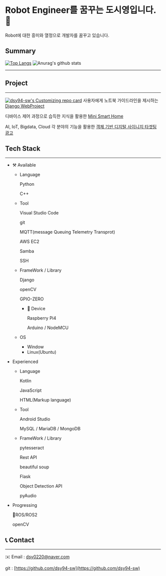 # Robot Engineer를 꿈꾸는 도시영입니다.👋

Robot에 대한 흥미와 열정으로 개발자를 꿈꾸고 있습니다. 



## Summary

 [![Top Langs](https://github-readme-stats.vercel.app/api/top-langs/?username=dsy94-sw&layout=compact)](https://github.com/anuraghazra/github-readme-stats)
 ![Anurag's github stats](https://github-readme-stats.vercel.app/api?username=dsy94-sw&show_icons=true)
 
---

## Project

---
[![dsy94-sw's Customizing repo card](https://github-readme-stats.vercel.app/api/username=dsy94-sw?customizing_repo_card=https://github.com/JFusionProject/IoT_code)](https://github.com/anuraghazra/github-readme-stats)
사용자에게 노트북  가이드라인을 제시하는 [Django WebProject](https://github.com/dsy94-sw/web_proj.git)

디바이스 제어 과정으로 습득한 지식을 활용한 [Mini Smart Home](https://github.com/hyeonghak96/iot-project.git)

AI, IoT, Bigdata, Cloud 각 분야의 기능을 활용한 [객체 기반 디지털 사이니지 타겟팅 광고](https://github.com/JFusionProject/IoT_code)

## Tech Stack

---

- ⚒️ Available
    - Language

        Python

        C++

    - Tool

        Visual Studio Code

        git

        MQTT(message Queuing Telemetry Transprot)

        AWS EC2

        Samba

        SSH

    - FrameWork / Library

        Django

        openCV

        GPIO-ZERO

        - 📱 Device

            Raspberry Pi4

            Arduino / NodeMCU

    - OS
        - Window
        - Linux(Ubuntu)
- Experienced
    - Language

        Kotlin

        JavaScript

        HTML(Markup language)

    - Tool

        Android Studio

        MySQL / MariaDB / MongoDB

    - FrameWork / Library

        pytesseract

        Rest API

        beautiful soup

        Flask

        Object Detection API

        pyAudio

- Progressing

    🐢ROS/ROS2

    openCV

## 📞 Contact

---

✉️ Email : dsy0220@naver.com

git : [https://github.com/dsy94-sw](https://github.com/dsy94-sw)
